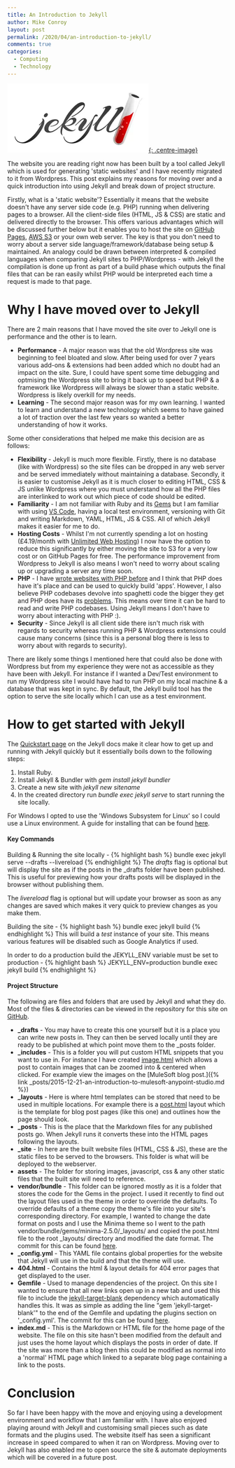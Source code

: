 ```yaml
---
title: An Introduction to Jekyll
author: Mike Conroy
layout: post
permalink: /2020/04/an-introduction-to-jekyll/
comments: true
categories:
  - Computing
  - Technology
---
```


[![Jekyll Logo](/assets/images/Jekyll/jekyll.webp){: .centre-image}](https://jekyllrb.com/)

The website you are reading right now has been built by a tool called Jekyll which is used for generating 'static websites' and I have recently migrated to it from Wordpress. This post explains my reasons for moving over and a quick introduction into using Jekyll and break down of project structure.

Firstly, what is a 'static website'? Essentially it means that the website doesn't have any server side code (e.g. PHP) running when delivering pages to a browser. All the client-side files (HTML, JS & CSS) are static and delivered directly to the browser. This offers various advantages which will be discussed further below but it enables you to host the site on [GitHub Pages](https://pages.github.com/), [AWS S3](https://aws.amazon.com/s3/) or your own web server. The key is that you don't need to worry about a server side language/framework/database being setup & maintained. An analogy could be drawn between interpreted & compiled languages when comparing Jekyll sites to PHP/Wordpress - with Jekyll the compilation is done up front as part of a build phase which outputs the final files that can be ran easily whilst PHP would be interpreted each time a request is made to that page.

# Why I have moved over to Jekyll

There are 2 main reasons that I have moved the site over to Jekyll one is performance and the other is to learn.
* **Performance** - A major reason was that the old Wordpress site was beginning to feel bloated and slow. After being used for over 7 years various add-ons & extensions had been added which no doubt had an impact on the site. Sure, I could have spent some time debugging and optmising the Wordpress site to bring it back up to speed but PHP & a framework like Wordpress will always be slower than a static website. Wordpress is likely overkill for my needs.
* **Learning** - The second major reason was for my own learning. I wanted to learn and understand a new technology which seems to have gained a lot of traction over the last few years so wanted a better understanding of how it works.

Some other considerations that helped me make this decision are as follows:
* **Flexibility** - Jekyll is much more flexible. Firstly, there is no database (like with Wordpress) so the site files can be dropped in any web server and be served immediately without maintaining a database. Secondly, it is easier to customise Jekyll as it is much closer to editing HTML, CSS & JS unlike Wordpress where you must understand how all the PHP files are interlinked to work out which piece of code should be edited.
* **Familiarity** - I am not familiar with Ruby and its [Gems](https://rubygems.org/) but I am familiar with using [VS Code](https://code.visualstudio.com/), having a local test environment, versioning with Git and writing Markdown, YAML, HTML, JS & CSS. All of which Jekyll makes it easier for me to do.
* **Hosting Costs** - Whilst I'm not currently spending a lot on hosting (£4.19/month with [Unlimited Web Hosting](https://www.unlimitedwebhosting.co.uk/)) I now have the option to reduce this significantly by either moving the site to S3 for a very low cost or on GitHub Pages for free. The performance improvement from Wordpress to Jekyll is also means I  won't need to worry about scaling up or upgrading a server any time soon.
* **PHP** - I have [wrote websites with PHP before](https://github.com/mikecon94/AstonBookStore) and I think that PHP does have it's place and can be used to quickly build 'apps'. However, I also believe PHP codebases devolve into spaghetti code the bigger they get and PHP does have its [problems](https://www.google.com/search?q=php+problems). This means over time it can be hard to read and write PHP codebases. Using Jekyll means I don't have to worry about interacting with PHP :).
* **Security** - Since Jekyll is all client side there isn't much risk with regards to security whereas running PHP & Wordpress extensions could cause many concerns (since this is a personal blog there is less to worry about with regards to security).

There are likely some things I mentioned here that could also be done with Wordpress but from my experience they were not as accessible as they have been with Jekyll. For instance if I wanted a Dev/Test environment to run my Wordpress site I would have had to run PHP on my local machine & a database that was kept in sync. By default, the Jekyll build tool has the option to serve the site locally which I can use as a test environment.

# How to get started with Jekyll
The [Quickstart page](https://jekyllrb.com/docs/) on the Jekyll docs make it clear how to get up and running with Jekyll quickly but it essentially boils down to the following steps:
1. Install Ruby.
2. Install Jekyll & Bundler with *gem install jekyll bundler*
3. Create a new site with *jekyll new sitename*
4. In the created directory run *bundle exec jekyll serve* to start running the site locally.

For Windows I opted to use the 'Windows Subsystem for Linux' so I could use a Linux environment. A guide for installing that can be found [here](https://docs.microsoft.com/en-us/windows/wsl/install-win10).

#### Key Commands

Building & Running the site locally -
{% highlight bash %}
bundle exec  jekyll serve --drafts --livereload
{% endhighlight %}
The *drafts* flag is optional but will display the site as if the posts in the _drafts folder have been published. This is useful for previewing how your drafts posts will be displayed in the browser without publishing them.

The *livereload* flag is optional but will update your browser as soon as any changes are saved which makes it very quick to preview changes as you make them.

Building the site -
{% highlight bash %}
bundle exec jekyll build
{% endhighlight %}
This will build a *test* instance of your site. This means various features will be disabled such as Google Analytics if used.

In order to do a production build the JEKYLL_ENV variable must be set to production - 
{% highlight bash %}
JEKYLL_ENV=production bundle exec jekyll build
{% endhighlight %}

#### Project Structure

The following are files and folders that are used by Jekyll and what they do. Most of the files & directories can be viewed in the repository for this site on [GitHub](https://github.com/mikecon94/mikeconroy.com).
* **_drafts** - You may have to create this one yourself but it is a place you can write new posts in. They can then be served locally until they are ready to be published at which point move them to the _posts folder.
* **_includes** - This is a folder you will put custom HTML snippets that you want to use in. For instance I have created [image.html](https://github.com/mikecon94/mikeconroy.com/blob/master/_includes/image.html) which allows a post to contain images that can be zoomed into & centered when clicked. For example view the images on the [MuleSoft blog post.]({% link _posts/2015-12-21-an-introduction-to-mulesoft-anypoint-studio.md %})
* **_layouts** - Here is where html templates can be stored that need to be used in multiple locations. For example there is a [post.html](https://github.com/mikecon94/mikeconroy.com/blob/master/_layouts/post.html) layout which is the template for blog post pages (like this one) and outlines how the page should look.
* **_posts** - This is the place that the Markdown files for any published posts go. When Jekyll runs it converts these into the HTML pages following the layouts.
* **_site** - In here are the built website files (HTML, CSS & JS), these are the static files to be served to the browsers. This folder is what will be deployed to the webserver.
* **assets** - The folder for storing images, javascript, css & any other static files that the built site will need to reference.
* **vendor/bundle** - This folder can be ignored mostly as it is a folder that stores the code for the Gems in the project. I used it recently to find out the layout files used in the theme in order to override the defaults. To override defaults of a theme copy the theme's file into your site's corresponding directory. For example, I wanted to change the date format on posts and I use the Minima theme so I went to the path vendor/bundle/gems/minima-2.5.0/_layouts/ and copied the post.html file to the root _layouts/ directory and modified the date format. The commit for this can be found [here](https://github.com/mikecon94/mikeconroy.com/commit/f0a36827137bb627febc8fa4eb33d280a9232334).
* **_config.yml** - This YAML file contains global properties for the website that Jekyll will use in the build and that the theme will use.
* **404.html** - Contains the html & layout details for 404 error pages that get displayed to the user.
* **Gemfile** - Used to manage dependencies of the project. On this site I wanted to ensure that all new links open up in a new tab and used this file to include the [jekyll-target-blank](https://github.com/keithmifsud/jekyll-target-blank) dependency which automatically handles this. It was as simple as adding the line "gem 'jekyll-target-blank'" to the end of the Gemfile and updating the plugins section on '_config.yml'. The commit for this can be found [here](https://github.com/mikecon94/mikeconroy.com/commit/cd839e6ac39168c049b17ffd66581e936babd453).
* **index.md** - This is the Markdown or HTML file for the home page of the website. The file on this site hasn't been modified from the default and just uses the home layout which displays the posts in order of date. If the site was more than a blog then this could be modified as normal into a 'normal' HTML page which linked to a separate blog page containing a link to the posts.

# Conclusion
So far I have been happy with the move and enjoying using a development environment and workflow that I am familiar with. I have also enjoyed playing around with Jekyll and customising small pieces such as date formats and the plugins used. The website itself has seen a significant increase in speed compared to when it ran on Wordpress. Moving over to Jekyll has also enabled me to open source the site & automate deployments which will be covered in a future post.
